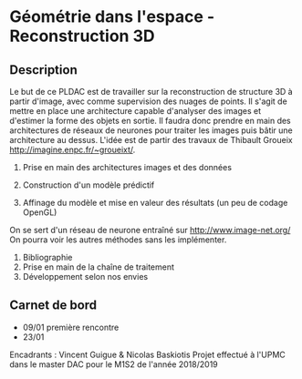 # Géométrie dans l'espace - Reconstruction 3D

## Description
Le but de ce PLDAC est de travailler sur la reconstruction de structure 3D à partir d'image, avec comme supervision des nuages de points. Il s'agit de mettre en place une architecture capable d'analyser des images et d'estimer la forme des objets en sortie. Il faudra donc prendre en main des architectures de réseaux de neurones pour traiter les images puis bâtir une architecture au dessus.
L'idée est de partir des travaux de Thibault Groueix http://imagine.enpc.fr/~groueixt/.

1) Prise en main des architectures images et des données

2) Construction d'un modèle prédictif

3) Affinage du modèle et mise en valeur des résultats (un peu de codage OpenGL)


On se sert d'un réseau de neurone entraîné sur http://www.image-net.org/
On pourra voir les autres méthodes sans les implémenter.
1) Bibliographie
2) Prise en main de la chaîne de traitement
3) Développement selon nos envies


## Carnet de bord
- 09/01 première rencontre
- 23/01 


Encadrants : Vincent Guigue & Nicolas Baskiotis
Projet effectué à l'UPMC dans le master DAC pour le M1S2 de l'année 2018/2019
